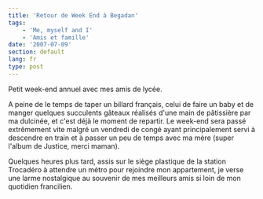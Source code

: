 ```yaml
---
title: 'Retour de Week End à Begadan'
tags:
    - 'Me, myself and I'
    - 'Amis et famille'
date: '2007-07-09'
section: default
lang: fr
type: post
---
```


Petit week-end annuel avec mes amis de lycée.

A peine de le temps de taper un billard français, celui de faire un baby et de manger quelques succulents g&acirc;teaux réalisés d'une main de p&acirc;tissière par ma dulcinée, et c'est déjà le moment de repartir. Le week-end sera passé extrêmement vite malgré un vendredi de congé ayant principalement servi à descendre en train et à passer un peu de temps avec ma mère (super l'album de Justice, merci maman).

Quelques heures plus tard, assis sur le siège plastique de la station Trocadéro à attendre un métro pour rejoindre mon appartement, je verse une larme nostalgique au souvenir de mes meilleurs amis si loin de mon quotidien francilien.
